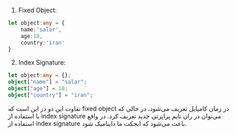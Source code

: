 1. Fixed Object:
```ts
let object:any = {
	name:'salar',
	age:18,
	country:'iran'
}
```

2. Index Signature:
```ts
let object:any = {};
object["name"] = "salar";
object["age"] = 18;
object["country"] = "iran";
```

تفاوت این دو در این است که fixed object در زمان کامپایل تعریف می‌شود، در حالی که با استفاده از index signature می‌توان در ران تایم پراپرتی جدید تعریف کرد.
در واقع استفاده از index signature باعث می‌شود که ابجکت ما داینامیک شود.